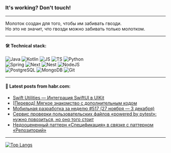 ### It's working? Don't touch!

---
Молоток создан для того, чтобы им забивать гвозди. <br>
Но это не значит, что гвозди можно забивать только молотком.

---

#### 🛠️ Technical stack:

![Java](https://img.shields.io/badge/Java-informational?logo=Oracle&style=flat&logoColor=white&color=FF4500)
![Kotlin](https://img.shields.io/badge/Kotlin-informational?logo=Kotlin&style=flat&logoColor=white&color=774D97)
![JS](https://img.shields.io/badge/JS-informational?logo=javaScript&style=flat&logoColor=black&color=F7Df1E)
![TS](https://img.shields.io/badge/TypeScript-informational?logo=typeScript&style=flat&logoColor=black&color=017acc)
![Python](https://img.shields.io/badge/Python-informational?logo=Python&style=flat&logoColor=black&color=ffdd54) <br>
![Spring](https://img.shields.io/badge/SpringBoot-informational?logo=SpringBoot&style=flat&logoColor=white&color=6DB33F) 
![Next](https://img.shields.io/badge/Next.js-informational?logo=Next.js&style=flat&logoColor=white&color=3671a1)
![Nest](https://img.shields.io/badge/NestJS-informational?logo=NestJS&style=flat&logoColor=white&color=E0234E)
![NodeJS](https://img.shields.io/badge/NodeJS-informational?logo=node.js&style=flat&logoColor=white&color=70A760) <br>
![PostgreSQL](https://img.shields.io/badge/PostgreSQL-informational?logo=PostgreSQL&style=flat&logoColor=white&color=DAA520)
![MongoDB](https://img.shields.io/badge/MongoDB-informational?logo=MongoDB&style=flat&logoColor=white&color=870000)
![Git](https://img.shields.io/badge/Git-informational?logo=git&style=flat&logoColor=white&color=f74e28)

___

#### 💬 Latest posts from habr.com:

<!-- BLOG-POST-LIST:START -->
- [Swift Utilities — Интеграция SwiftUI в UIKit](https://habr.com/ru/articles/778154/?utm_source=habrahabr&utm_medium=rss&utm_campaign=778154)
- [[Перевод] Мягкое знакомство с дополнительным кодом](https://habr.com/ru/companies/ruvds/articles/777764/?utm_source=habrahabr&utm_medium=rss&utm_campaign=777764)
- [Мобильная разработка за неделю #517 &lpar;27 ноября — 3 декабря&rpar;](https://habr.com/ru/companies/productivity_inside/articles/778146/?utm_source=habrahabr&utm_medium=rss&utm_campaign=778146)
- [Сервис проверки пользовательских файлов «powered by pytest»: нужно повозиться, но оно того стоит](https://habr.com/ru/articles/776546/?utm_source=habrahabr&utm_medium=rss&utm_campaign=776546)
- [Недооцененный паттерн «Спецификация» в связке с паттерном «Репозиторий»](https://habr.com/ru/articles/778082/?utm_source=habrahabr&utm_medium=rss&utm_campaign=778082)
<!-- BLOG-POST-LIST:END -->

---
[![Top Langs](https://github-readme-stats-git-master-advtsetting-gmailcom.vercel.app/api/top-langs/?username=zloylis&langs_count=10&hide_title=false&title_color=e6edf3&size_weight=0.5&count_weight=0.5&layout=compact&hide_border=true&theme=dracula)](https://github.com/zloylis)

<!-- ![GitHub stats](https://github-readme-stats-git-master-advtsetting-gmailcom.vercel.app/api?username=zloylis&show_icons=true&hide_border=true&theme=dracula&hide_title=true&include_all_commits=true&count_private=true&hide=contribs&hide_rank=true) -->
